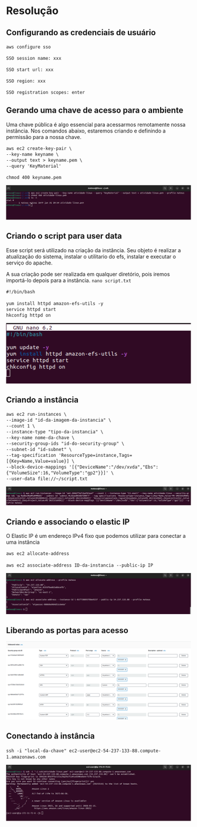 
# Resolução 

## Configurando as credenciais de usuário
`aws configure sso`
 
`SSO session name: xxx`
 
`SSO start url: xxx`
 
`SSO region: xxx`
 
`SSO registration scopes: enter`

## Gerando uma chave de acesso para o ambiente
Uma chave pública é algo essencial para acessarmos remotamente nossa instância. Nos comandos abaixo, estaremos criando e definindo a permissão para a nossa chave.
```
aws ec2 create-key-pair \
--key-name keyname \
--output text > keyname.pem \
--query 'KeyMaterial'
```

`chmod 400 keyname.pem`

<img src="/atividade-prints/criando-chave.png" alt="Criando a chave de acesso." />

## Criando o script para user data
Esse script será utilizado na criação da instância. Seu objeto é realizar a atualização do sistema, instalar o utilitario do efs, instalar e executar o serviço do apache.

A sua criação pode ser realizada em qualquer diretório, pois iremos importá-lo depois para a instância.
`nano script.txt`
```
#!/bin/bash

yum install httpd amazon-efs-utils -y
service httpd start
hkconfig httpd on
```

<img src="/atividade-prints/criando-script.png" alt="Criando o script." />


## Criando a instância
```
aws ec2 run-instances \
--image-id "id-da-imagem-da-instancia" \
--count 1 \
--instance-type "tipo-da-instancia" \
--key-name nome-da-chave \
--security-group-ids "id-do-security-group" \
--subnet-id "id-subnet" \
--tag-specification 'ResourceType=instance,Tags=[{Key=Name,Value=value}] \
--block-device-mappings '[{"DeviceName":"/dev/xvda","Ebs":{"VolumeSize":16,"VolumeType":"gp2"}}]' \
--user-data file://~/script.txt
``` 

<img src="/atividade-prints/criando-instancia.png" alt="Criando a instância." />

## Criando e associando o elastic IP
O Elastic IP é um endereço IPv4 fixo que podemos utilizar para conectar a uma instância
```
aws ec2 allocate-address

aws ec2 associate-address ID-da-instancia --public-ip IP
```

<img src="/atividade-prints/criando-elastic-ip.png" alt="Criando o elastic IP." />

## Liberando as portas para acesso
<img src="/atividade-prints/portas.png" alt="Liberando as portas de acesso." />

## Conectando à instância
`ssh -i "local-da-chave" ec2-user@ec2-54-237-133-88.compute-1.amazonaws.com`

<img src="/atividade-prints/conectando-instancia.png" alt="Conectado à instância." />
